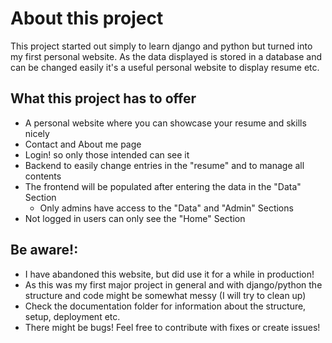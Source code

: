 # About this project

This project started out simply to learn django and python but turned into my first personal website.
As the data displayed is stored in a database and can be changed easily it's a useful personal website to display resume etc.

## What this project has to offer

- A personal website where you can showcase your resume and skills nicely
- Contact and About me page
- Login! so only those intended can see it
- Backend to easily change entries in the "resume" and to manage all contents
- The frontend will be populated after entering the data in the "Data" Section 
    - Only admins have access to the "Data" and "Admin" Sections
- Not logged in users can only see the "Home" Section


## Be aware!:
- I have abandoned this website, but did use it for a while in production!
- As this was my first major project in general and with django/python the structure and code might be somewhat messy (I will try to clean up)
- Check the documentation folder for information about the structure, setup, deployment etc.
- There might be bugs! Feel free to contribute with fixes or create issues!







